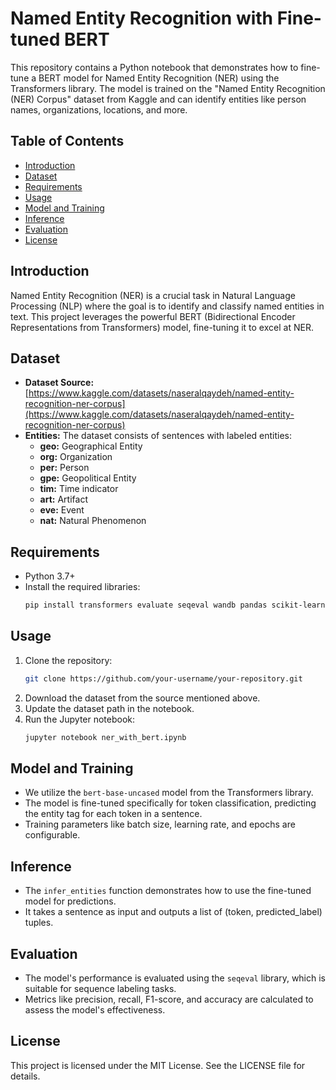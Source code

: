 # Named Entity Recognition with Fine-tuned BERT

This repository contains a Python notebook that demonstrates how to fine-tune a BERT model for Named Entity Recognition (NER) using the Transformers library. The model is trained on the "Named Entity Recognition (NER) Corpus" dataset from Kaggle and can identify entities like person names, organizations, locations, and more.

## Table of Contents

- [Introduction](#introduction)
- [Dataset](#dataset)
- [Requirements](#requirements)
- [Usage](#usage)
- [Model and Training](#model-and-training)
- [Inference](#inference)
- [Evaluation](#evaluation)
- [License](#license)

## Introduction

Named Entity Recognition (NER) is a crucial task in Natural Language Processing (NLP) where the goal is to identify and classify named entities in text. This project leverages the powerful BERT (Bidirectional Encoder Representations from Transformers) model, fine-tuning it to excel at NER.

## Dataset

- **Dataset Source:** [https://www.kaggle.com/datasets/naseralqaydeh/named-entity-recognition-ner-corpus](https://www.kaggle.com/datasets/naseralqaydeh/named-entity-recognition-ner-corpus)
- **Entities:** The dataset consists of sentences with labeled entities:
    - **geo:** Geographical Entity
    - **org:** Organization
    - **per:** Person
    - **gpe:** Geopolitical Entity
    - **tim:** Time indicator
    - **art:** Artifact
    - **eve:** Event
    - **nat:** Natural Phenomenon

## Requirements

- Python 3.7+
- Install the required libraries:
  ```bash
  pip install transformers evaluate seqeval wandb pandas scikit-learn
  ```

## Usage

1. Clone the repository:
   ```bash
   git clone https://github.com/your-username/your-repository.git
   ```
2. Download the dataset from the source mentioned above.
3. Update the dataset path in the notebook.
4. Run the Jupyter notebook:
   ```bash
   jupyter notebook ner_with_bert.ipynb
   ```

## Model and Training

- We utilize the `bert-base-uncased` model from the Transformers library.
- The model is fine-tuned specifically for token classification, predicting the entity tag for each token in a sentence.
- Training parameters like batch size, learning rate, and epochs are configurable.

## Inference

- The `infer_entities` function demonstrates how to use the fine-tuned model for predictions.
- It takes a sentence as input and outputs a list of (token, predicted_label) tuples.

## Evaluation

- The model's performance is evaluated using the `seqeval` library, which is suitable for sequence labeling tasks.
- Metrics like precision, recall, F1-score, and accuracy are calculated to assess the model's effectiveness.

## License

This project is licensed under the MIT License. See the LICENSE file for details.
